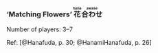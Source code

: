### ‘Matching Flowers’ <ruby lang="ja">花<rt lang="ja-Latn">hana</rt>合わせ<rt lang="ja-Latn">awase</rt></ruby>

Number of players: 3–7

Ref: [@Hanafuda, p. 30; @HanamiHanafuda, p. 26]

